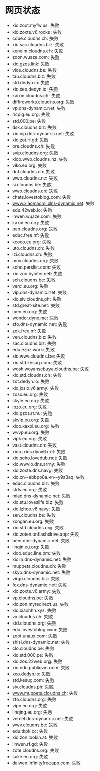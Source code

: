 # 网页状态
- xio.zoot.myfw.us: 失败
- xio.zoxte.v6.rocks: 失败
- cdue.cloudns.ch: 失败
- xio.sac.cloudns.biz: 失败
- kenelm.cloudns.ch: 失败
- zoon.wuaze.com: 失败
- xio.gzos.link: 失败
- vice.cloudns.be: 失败
- tau.cloudns.biz: 失败
- std.dedyn.io: 失败
- xio.xeo.dedyn.io: 失败
- kaixin.cloudns.ch: 失败
- diffireworks.cloudns.org: 失败
- vp.dns-dynamic.net: 失败
- ricpig.eu.org: 失败
- std.000.pe: 失败
- dsk.cloudns.biz: 失败
- xio.vip.dns-dynamic.net: 失败
- xio.zot.rf.gd: 失败
- bre.cloudns.ch: 失败
- svip.cloudns.org: 失败
- xioo.wwo.cloudns.nz: 失败
- viko.eu.org: 失败
- duf.cloudns.ch: 失败
- wwo.cloudns.nz: 失败
- si.cloudns.be: 失败
- wwo.cloudns.ch: 失败
- chatz.lovestoblog.com: 失败
- www.xiaomaomi.dns-dynamic.net: 失败
- edu.42web.io: 失败
- inwen.wuaze.com: 失败
- kaxoi.eu.org: 失败
- pan.cloudns.org: 失败
- educ.free.nf: 失败
- kcoco.eu.org: 失败
- uto.cloudns.ch: 失败
- lzi.cloudns.ch: 失败
- mov.cloudns.org: 失败
- soho.perslist.com: 失败
- xio.zon.byinter.net: 失败
- sch.cloudns.be: 失败
- vercl.eu.org: 失败
- vip.dns-dynamic.net: 失败
- xio.siv.cloudns.ph: 失败
- std.great-site.net: 失败
- ipen.eu.org: 失败
- wonder.dynx.me: 失败
- zfo.dns-dynamic.net: 失败
- zok.free.nf: 失败
- ven.cloudns.biz: 失败
- sac.cloudns.biz: 失败
- edu.ezpz.work: 失败
- xio.wwv.cloudns.be: 失败
- xio.std.kesug.com: 失败
- woshiwoyansebuya.cloudns.be: 失败
- xio.std.cloudns.ch: 失败
- zot.dedyn.io: 失败
- xio.jxsio.v6.army: 失败
- zosx.eu.org: 失败
- skyle.eu.org: 失败
- ipzo.eu.org: 失败
- xio.gzos.rr.nu: 失败
- skvip.eu.org: 失败
- xioo.kaxoi.eu.org: 失败
- wvvp.eu.org: 失败
- vipk.eu.org: 失败
- vast.cloudns.ch: 失败
- xioo.jxios.dynv6.net: 失败
- xio.soho.lovedub.net: 失败
- xio.wwvio.dns.army: 失败
- xio.zoxte.dns.navy: 失败
- xio.xn--ebbpo8a.xn--y9a3aq: 失败
- educ.cloudns.biz: 失败
- stds.eu.org: 失败
- miao.dns-dynamic.net: 失败
- xio.stu.loveslife.biz: 失败
- xio.lzhoo.v6.navy: 失败
- sen.cloudns.be: 失败
- xongan.eu.org: 失败
- xio.std.cloudns.org: 失败
- xio.zoten.onflashdrive.app: 失败
- beer.dns-dynamic.net: 失败
- linqin.eu.org: 失败
- xioo.educ.line.pm: 失败
- xiolin.dns-dynamic.net: 失败
- muppets.cloudns.ch: 失败
- skyo.dns-dynamic.net: 失败
- virgo.cloudns.biz: 失败
- fox.dns-dynamic.net: 失败
- xio.zoxte.v6.army: 失败
- vp.cloudns.be: 失败
- xio.zon.myredirect.us: 失败
- xio.xiaohhh.xyz: 失败
- vx.cloudns.ch: 失败
- std.cloudns.org: 失败
- edu.lovestoblog.com: 失败
- zoot.unaux.com: 失败
- shisi.dns-dynamic.net: 失败
- clo.cloudns.be: 失败
- xio.std.000.pe: 失败
- xio.zos.22web.org: 失败
- xio.edu.publicvm.com: 失败
- xeo.dedyn.io: 失败
- std.kesug.com: 失败
- siv.cloudns.ph: 失败
- www.muppets.cloudns.ch: 失败
- zfo.cloudns.org: 失败
- vipn.eu.org: 失败
- linqing.eu.org: 失败
- vercel.dns-dynamic.net: 失败
- wwv.cloudns.be: 失败
- edu.tkpk.cc: 失败
- xio.zon.lookin.at: 失败
- linwen.rf.gd: 失败
- zote.cloudns.org: 失败
- suke.eu.org: 失败
- daiwen.infinityfreeapp.com: 失败
